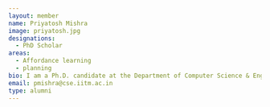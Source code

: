 ```yaml
---
layout: member
name: Priyatosh Mishra
image: priyatosh.jpg
designations: 
  - PhD Scholar
areas:
  - Affordance learning
  - planning
bio: I am a Ph.D. candidate at the Department of Computer Science & Engineering, IIT Madras. I am working under the supervision of Prof. B. Ravindran in the area of affordance learning. Specifically, I am investigating the use of planning techniques for solving certain problems that arise in affordance learning systems.
email: pmishra@cse.iitm.ac.in
type: alumni
---
```

